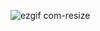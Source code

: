 ![ezgif com-resize](https://user-images.githubusercontent.com/67342551/86037121-b2589d00-ba60-11ea-94bf-aafec98b4414.gif)
